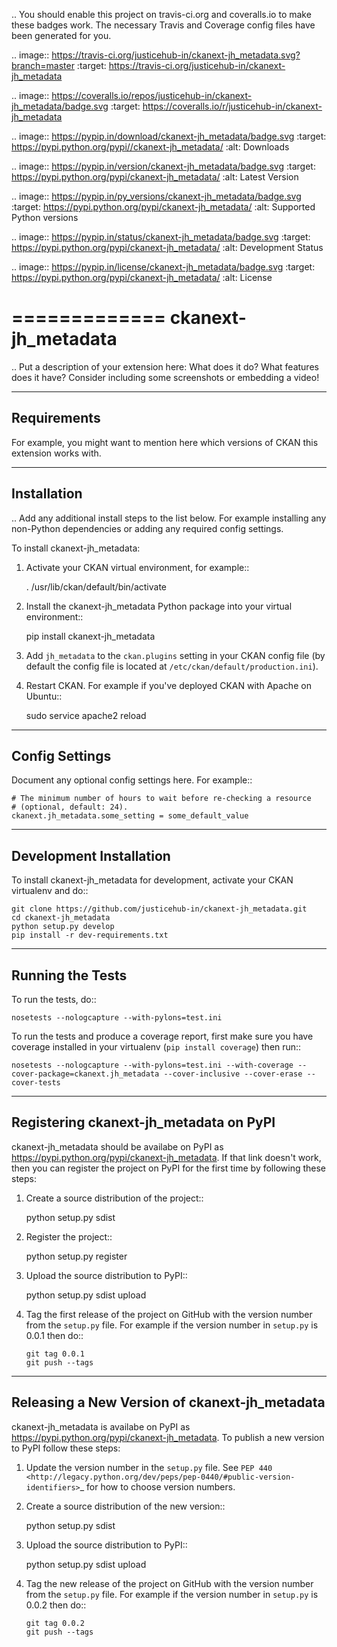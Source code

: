 .. You should enable this project on travis-ci.org and coveralls.io to make
   these badges work. The necessary Travis and Coverage config files have been
   generated for you.

.. image:: https://travis-ci.org/justicehub-in/ckanext-jh_metadata.svg?branch=master
    :target: https://travis-ci.org/justicehub-in/ckanext-jh_metadata

.. image:: https://coveralls.io/repos/justicehub-in/ckanext-jh_metadata/badge.svg
  :target: https://coveralls.io/r/justicehub-in/ckanext-jh_metadata

.. image:: https://pypip.in/download/ckanext-jh_metadata/badge.svg
    :target: https://pypi.python.org/pypi//ckanext-jh_metadata/
    :alt: Downloads

.. image:: https://pypip.in/version/ckanext-jh_metadata/badge.svg
    :target: https://pypi.python.org/pypi/ckanext-jh_metadata/
    :alt: Latest Version

.. image:: https://pypip.in/py_versions/ckanext-jh_metadata/badge.svg
    :target: https://pypi.python.org/pypi/ckanext-jh_metadata/
    :alt: Supported Python versions

.. image:: https://pypip.in/status/ckanext-jh_metadata/badge.svg
    :target: https://pypi.python.org/pypi/ckanext-jh_metadata/
    :alt: Development Status

.. image:: https://pypip.in/license/ckanext-jh_metadata/badge.svg
    :target: https://pypi.python.org/pypi/ckanext-jh_metadata/
    :alt: License

=============
ckanext-jh_metadata
=============

.. Put a description of your extension here:
   What does it do? What features does it have?
   Consider including some screenshots or embedding a video!


------------
Requirements
------------

For example, you might want to mention here which versions of CKAN this
extension works with.


------------
Installation
------------

.. Add any additional install steps to the list below.
   For example installing any non-Python dependencies or adding any required
   config settings.

To install ckanext-jh_metadata:

1. Activate your CKAN virtual environment, for example::

     . /usr/lib/ckan/default/bin/activate

2. Install the ckanext-jh_metadata Python package into your virtual environment::

     pip install ckanext-jh_metadata

3. Add ``jh_metadata`` to the ``ckan.plugins`` setting in your CKAN
   config file (by default the config file is located at
   ``/etc/ckan/default/production.ini``).

4. Restart CKAN. For example if you've deployed CKAN with Apache on Ubuntu::

     sudo service apache2 reload


---------------
Config Settings
---------------

Document any optional config settings here. For example::

    # The minimum number of hours to wait before re-checking a resource
    # (optional, default: 24).
    ckanext.jh_metadata.some_setting = some_default_value


------------------------
Development Installation
------------------------

To install ckanext-jh_metadata for development, activate your CKAN virtualenv and
do::

    git clone https://github.com/justicehub-in/ckanext-jh_metadata.git
    cd ckanext-jh_metadata
    python setup.py develop
    pip install -r dev-requirements.txt


-----------------
Running the Tests
-----------------

To run the tests, do::

    nosetests --nologcapture --with-pylons=test.ini

To run the tests and produce a coverage report, first make sure you have
coverage installed in your virtualenv (``pip install coverage``) then run::

    nosetests --nologcapture --with-pylons=test.ini --with-coverage --cover-package=ckanext.jh_metadata --cover-inclusive --cover-erase --cover-tests


---------------------------------
Registering ckanext-jh_metadata on PyPI
---------------------------------

ckanext-jh_metadata should be availabe on PyPI as
https://pypi.python.org/pypi/ckanext-jh_metadata. If that link doesn't work, then
you can register the project on PyPI for the first time by following these
steps:

1. Create a source distribution of the project::

     python setup.py sdist

2. Register the project::

     python setup.py register

3. Upload the source distribution to PyPI::

     python setup.py sdist upload

4. Tag the first release of the project on GitHub with the version number from
   the ``setup.py`` file. For example if the version number in ``setup.py`` is
   0.0.1 then do::

       git tag 0.0.1
       git push --tags


----------------------------------------
Releasing a New Version of ckanext-jh_metadata
----------------------------------------

ckanext-jh_metadata is availabe on PyPI as https://pypi.python.org/pypi/ckanext-jh_metadata.
To publish a new version to PyPI follow these steps:

1. Update the version number in the ``setup.py`` file.
   See `PEP 440 <http://legacy.python.org/dev/peps/pep-0440/#public-version-identifiers>`_
   for how to choose version numbers.

2. Create a source distribution of the new version::

     python setup.py sdist

3. Upload the source distribution to PyPI::

     python setup.py sdist upload

4. Tag the new release of the project on GitHub with the version number from
   the ``setup.py`` file. For example if the version number in ``setup.py`` is
   0.0.2 then do::

       git tag 0.0.2
       git push --tags
